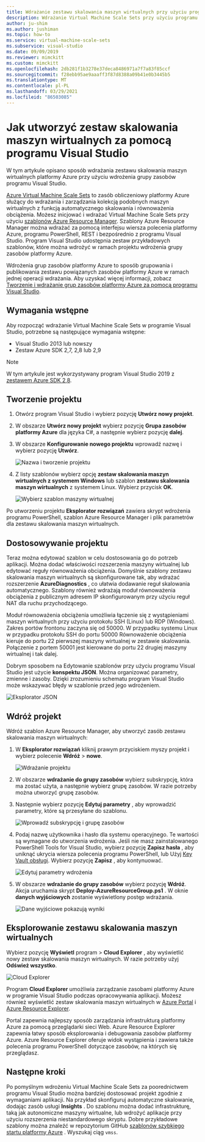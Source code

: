 ```yaml
---
title: Wdrażanie zestawu skalowania maszyn wirtualnych przy użyciu programu Visual Studio
description: Wdrażanie Virtual Machine Scale Sets przy użyciu programu Visual Studio i szablonu Menedżer zasobów
author: ju-shim
ms.author: jushiman
ms.topic: how-to
ms.service: virtual-machine-scale-sets
ms.subservice: visual-studio
ms.date: 09/09/2019
ms.reviewer: mimckitt
ms.custom: mimckitt
ms.openlocfilehash: 2db281f1b3278e37deca8486971a7f7a83f85ccf
ms.sourcegitcommit: f28ebb95ae9aaaff3f87d8388a09b41e0b3445b5
ms.translationtype: MT
ms.contentlocale: pl-PL
ms.lasthandoff: 03/29/2021
ms.locfileid: "86503085"
---
```

# <a name="how-to-create-a-virtual-machine-scale-set-with-visual-studio"></a>Jak utworzyć zestaw skalowania maszyn wirtualnych za pomocą programu Visual Studio

W tym artykule opisano sposób wdrażania zestawu skalowania maszyn wirtualnych platformy Azure przy użyciu wdrożenia grupy zasobów programu Visual Studio.

[Azure Virtual Machine Scale Sets](https://azure.microsoft.com/blog/azure-vm-scale-sets-public-preview/) to zasób obliczeniowy platformy Azure służący do wdrażania i zarządzania kolekcją podobnych maszyn wirtualnych z funkcją automatycznego skalowania i równoważenia obciążenia. Możesz inicjować i wdrażać Virtual Machine Scale Sets przy użyciu [szablonów Azure Resource Manager](https://github.com/Azure/azure-quickstart-templates). Szablony Azure Resource Manager można wdrażać za pomocą interfejsu wiersza polecenia platformy Azure, programu PowerShell, REST i bezpośrednio z programu Visual Studio. Program Visual Studio udostępnia zestaw przykładowych szablonów, które można wdrożyć w ramach projektu wdrożenia grupy zasobów platformy Azure.

Wdrożenia grup zasobów platformy Azure to sposób grupowania i publikowania zestawu powiązanych zasobów platformy Azure w ramach jednej operacji wdrażania. Aby uzyskać więcej informacji, zobacz [Tworzenie i wdrażanie grup zasobów platformy Azure za pomocą programu Visual Studio](../azure-resource-manager/templates/create-visual-studio-deployment-project.md).

## <a name="prerequisites"></a>Wymagania wstępne

Aby rozpocząć wdrażanie Virtual Machine Scale Sets w programie Visual Studio, potrzebne są następujące wymagania wstępne:

* Visual Studio 2013 lub nowszy
* Zestaw Azure SDK 2,7, 2,8 lub 2,9

>[!NOTE]
>W tym artykule jest wykorzystywany program Visual Studio 2019 z [zestawem Azure SDK 2,8](https://azure.microsoft.com/blog/announcing-the-azure-sdk-2-8-for-net/).

## <a name="create-a-project"></a>Tworzenie projektu <a name="creating-a-project"></a> 

1. Otwórz program Visual Studio i wybierz pozycję **Utwórz nowy projekt**.

1. W obszarze **Utwórz nowy projekt** wybierz pozycję **Grupa zasobów platformy Azure** dla języka C#, a następnie wybierz pozycję **dalej**.

1. W obszarze **Konfigurowanie nowego projektu** wprowadź nazwę i wybierz pozycję **Utwórz**.

    ![Nazwa i tworzenie projektu](media/virtual-machine-scale-sets-vs-create/configure-azure-resource-group.png)

1. Z listy szablonów wybierz opcję **zestaw skalowania maszyn wirtualnych z systemem Windows** lub szablon **zestawu skalowania maszyn wirtualnych** z systemem Linux. Wybierz przycisk **OK**.

   ![Wybierz szablon maszyny wirtualnej](media/virtual-machine-scale-sets-vs-create/select-vm-template.png)

Po utworzeniu projektu **Eksplorator rozwiązań** zawiera skrypt wdrożenia programu PowerShell, szablon Azure Resource Manager i plik parametrów dla zestawu skalowania maszyn wirtualnych.

## <a name="customize-your-project"></a>Dostosowywanie projektu

Teraz można edytować szablon w celu dostosowania go do potrzeb aplikacji. Można dodać właściwości rozszerzenia maszyny wirtualnej lub edytować reguły równoważenia obciążenia. Domyślnie szablony zestawu skalowania maszyn wirtualnych są skonfigurowane tak, aby wdrażać rozszerzenie **AzureDiagnostics** , co ułatwia dodawanie reguł skalowania automatycznego. Szablony również wdrażają moduł równoważenia obciążenia z publicznym adresem IP skonfigurowanym przy użyciu reguł NAT dla ruchu przychodzącego.

Moduł równoważenia obciążenia umożliwia łączenie się z wystąpieniami maszyn wirtualnych przy użyciu protokołu SSH (Linux) lub RDP (Windows). Zakres portów frontonu zaczyna się od 50000. W przypadku systemu Linux w przypadku protokołu SSH do portu 50000 Równoważenie obciążenia kieruje do portu 22 pierwszej maszyny wirtualnej w zestawie skalowania. Połączenie z portem 50001 jest kierowane do portu 22 drugiej maszyny wirtualnej i tak dalej.

 Dobrym sposobem na Edytowanie szablonów przy użyciu programu Visual Studio jest użycie **konspektu JSON**. Można organizować parametry, zmienne i zasoby. Dzięki zrozumieniu schematu program Visual Studio może wskazywać błędy w szablonie przed jego wdrożeniem.

![Eksplorator JSON](media/virtual-machine-scale-sets-vs-create/json-explorer.png)

## <a name="deploy-the-project"></a>Wdróż projekt

Wdróż szablon Azure Resource Manager, aby utworzyć zasób zestawu skalowania maszyn wirtualnych:

1. W **Eksplorator rozwiązań** kliknij prawym przyciskiem myszy projekt i wybierz polecenie **Wdróż**  >  **nowe**.

    ![Wdrażanie projektu](media/virtual-machine-scale-sets-vs-create/deploy-new-project.png)

1. W obszarze **wdrażanie do grupy zasobów** wybierz subskrypcję, która ma zostać użyta, a następnie wybierz grupę zasobów. W razie potrzeby można utworzyć grupę zasobów.

1. Następnie wybierz pozycję **Edytuj parametry** , aby wprowadzić parametry, które są przesyłane do szablonu.

   ![Wprowadź subskrypcję i grupę zasobów](media/virtual-machine-scale-sets-vs-create/deploy-to-resource-group.png)

1. Podaj nazwę użytkownika i hasło dla systemu operacyjnego. Te wartości są wymagane do utworzenia wdrożenia. Jeśli nie masz zainstalowanego PowerShell Tools for Visual Studio, wybierz pozycję **Zapisz hasła** , aby uniknąć ukrycia wiersza polecenia programu PowerShell, lub Użyj [Key Vault obsługi](https://azure.microsoft.com/blog/keyvault-support-for-arm-templates/). Wybierz pozycję **Zapisz** , aby kontynuować.

    ![Edytuj parametry wdrożenia](media/virtual-machine-scale-sets-vs-create/edit-deployment-parameters.png)

1. W obszarze **wdrażanie do grupy zasobów** wybierz pozycję **Wdróż**. Akcja uruchamia skrypt **Deploy-AzureResourceGroup.ps1** . W oknie **danych wyjściowych** zostanie wyświetlony postęp wdrażania.

   ![Dane wyjściowe pokazują wyniki](media/virtual-machine-scale-sets-vs-create/deployment-output.png)

## <a name="explore-your-virtual-machine-scale-set"></a>Eksplorowanie zestawu skalowania maszyn wirtualnych <a name="exploring-your-virtual-machine-scale-set"></a>

Wybierz pozycję **Wyświetl** program  >  **Cloud Explorer** , aby wyświetlić nowy zestaw skalowania maszyn wirtualnych. W razie potrzeby użyj **Odśwież wszystko**.

![Cloud Explorer](media/virtual-machine-scale-sets-vs-create/cloud-explorer.png)

Program **Cloud Explorer** umożliwia zarządzanie zasobami platformy Azure w programie Visual Studio podczas opracowywania aplikacji. Możesz również wyświetlić zestaw skalowania maszyn wirtualnych w [Azure Portal](https://portal.azure.com) i [Azure Resource Explorer](https://resources.azure.com/).

 Portal zapewnia najlepszy sposób zarządzania infrastrukturą platformy Azure za pomocą przeglądarki sieci Web. Azure Resource Explorer zapewnia łatwy sposób eksplorowania i debugowania zasobów platformy Azure. Azure Resource Explorer oferuje widok wystąpienia i zawiera także polecenia programu PowerShell dotyczące zasobów, na których się przeglądasz.

## <a name="next-steps"></a>Następne kroki

Po pomyślnym wdrożeniu Virtual Machine Scale Sets za poorednictwem programu Visual Studio można bardziej dostosować projekt zgodnie z wymaganiami aplikacji. Na przykład skonfiguruj automatyczne skalowanie, dodając zasób usługi **Insights** . Do szablonu można dodać infrastrukturę, taką jak autonomiczne maszyny wirtualne, lub wdrożyć aplikacje przy użyciu rozszerzenia niestandardowego skryptu. Dobre przykładowe szablony można znaleźć w repozytorium GitHub [szablonów szybkiego startu platformy Azure](https://github.com/Azure/azure-quickstart-templates) . Wyszukaj ciąg `vmss`.
